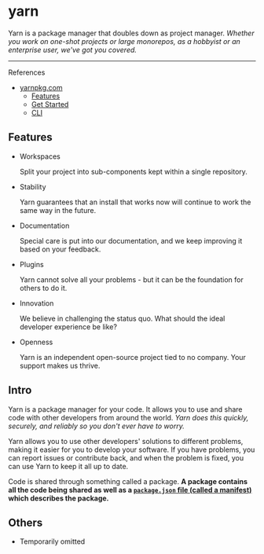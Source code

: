 # yarn

Yarn is a package manager that doubles down as project manager.
_Whether you work on one-shot projects or large monorepos,_
_as a hobbyist or an enterprise user, we've got you covered._

---

References

- [yarnpkg.com](https://yarnpkg.com/)
    - [Features](https://yarnpkg.com/features/constraints)
    - [Get Started](https://yarnpkg.com/getting-started)
    - [CLI](https://yarnpkg.com/cli/install)

## Features

-   Workspaces

    Split your project into sub-components kept within a single repository.

-   Stability

    Yarn guarantees that an install that works now will continue to work the same way in the future.

-   Documentation

    Special care is put into our documentation, and we keep improving it based on your feedback.

-   Plugins

    Yarn cannot solve all your problems - but it can be the foundation for others to do it.

-   Innovation

    We believe in challenging the status quo. What should the ideal developer experience be like?

-   Openness

    Yarn is an independent open-source project tied to no company. Your support makes us thrive.

## Intro

Yarn is a package manager for your code.
It allows you to use and share code with other developers from around the world.
_Yarn does this quickly, securely, and reliably so you don't ever have to worry._

Yarn allows you to use other developers' solutions to different problems, making it easier for you to develop your software.
If you have problems, you can report issues or contribute back, and when the problem is fixed, you can use Yarn to keep it all up to date.

Code is shared through something called a package.
**A package contains all the code being shared as well as a <u>`package.json` file (called a manifest)</u> which describes the package.**

## Others

- Temporarily omitted
